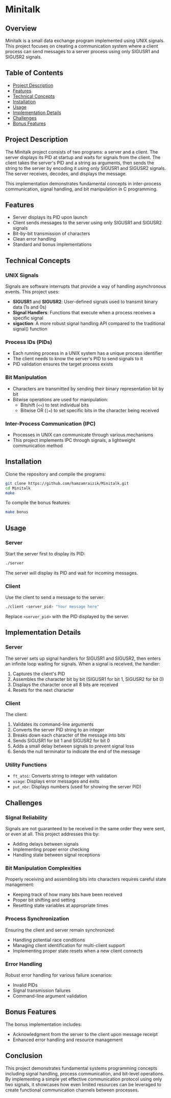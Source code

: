 # Minitalk

## Overview
Minitalk is a small data exchange program implemented using UNIX signals. This project focuses on creating a communication system where a client process can send messages to a server process using only SIGUSR1 and SIGUSR2 signals.

## Table of Contents
- [Project Description](#project-description)
- [Features](#features)
- [Technical Concepts](#technical-concepts)
- [Installation](#installation)
- [Usage](#usage)
- [Implementation Details](#implementation-details)
- [Challenges](#challenges)
- [Bonus Features](#bonus-features)

## Project Description
The Minitalk project consists of two programs: a server and a client. The server displays its PID at startup and waits for signals from the client. The client takes the server's PID and a string as arguments, then sends the string to the server by encoding it using only SIGUSR1 and SIGUSR2 signals. The server receives, decodes, and displays the message.

This implementation demonstrates fundamental concepts in inter-process communication, signal handling, and bit manipulation in C programming.

## Features
- Server displays its PID upon launch
- Client sends messages to the server using only SIGUSR1 and SIGUSR2 signals
- Bit-by-bit transmission of characters
- Clean error handling
- Standard and bonus implementations

## Technical Concepts

### UNIX Signals
Signals are software interrupts that provide a way of handling asynchronous events. This project uses:
- **SIGUSR1** and **SIGUSR2**: User-defined signals used to transmit binary data (1s and 0s)
- **Signal Handlers**: Functions that execute when a process receives a specific signal
- **sigaction**: A more robust signal handling API compared to the traditional signal() function

### Process IDs (PIDs)
- Each running process in a UNIX system has a unique process identifier
- The client needs to know the server's PID to send signals to it
- PID validation ensures the target process exists

### Bit Manipulation
- Characters are transmitted by sending their binary representation bit by bit
- Bitwise operations are used for manipulation:
  - Bitshift (`<<`) to test individual bits
  - Bitwise OR (`|=`) to set specific bits in the character being received

### Inter-Process Communication (IPC)
- Processes in UNIX can communicate through various mechanisms
- This project implements IPC through signals, a lightweight communication method

## Installation

Clone the repository and compile the programs:

```bash
git clone https://github.com/hamzamraizik/Minitalk.git
cd Minitalk
make
```

To compile the bonus features:

```bash
make bonus
```

## Usage

### Server
Start the server first to display its PID:

```bash
./server
```

The server will display its PID and wait for incoming messages.

### Client
Use the client to send a message to the server:

```bash
./client <server_pid> "Your message here"
```

Replace `<server_pid>` with the PID displayed by the server.

## Implementation Details

### Server
The server sets up signal handlers for SIGUSR1 and SIGUSR2, then enters an infinite loop waiting for signals. When a signal is received, the handler:

1. Captures the client's PID
2. Assembles the character bit by bit (SIGUSR1 for bit 1, SIGUSR2 for bit 0)
3. Displays the character once all 8 bits are received
4. Resets for the next character

### Client
The client:

1. Validates its command-line arguments
2. Converts the server PID string to an integer
3. Breaks down each character of the message into bits
4. Sends SIGUSR1 for bit 1 and SIGUSR2 for bit 0
5. Adds a small delay between signals to prevent signal loss
6. Sends the null terminator to indicate the end of the message

### Utility Functions
- `ft_atoi`: Converts string to integer with validation
- `usage`: Displays error messages and exits
- `put_nbr`: Displays numbers (used for showing the server PID)

## Challenges

### Signal Reliability
Signals are not guaranteed to be received in the same order they were sent, or even at all. This project addresses this by:
- Adding delays between signals
- Implementing proper error checking
- Handling state between signal receptions

### Bit Manipulation Complexities
Properly receiving and assembling bits into characters requires careful state management:
- Keeping track of how many bits have been received
- Proper bit shifting and setting
- Resetting state variables at appropriate times

### Process Synchronization
Ensuring the client and server remain synchronized:
- Handling potential race conditions
- Managing client identification for multi-client support
- Implementing proper state resets when a new client connects

### Error Handling
Robust error handling for various failure scenarios:
- Invalid PIDs
- Signal transmission failures
- Command-line argument validation

## Bonus Features
The bonus implementation includes:
- Acknowledgment from the server to the client upon message receipt
- Enhanced error handling and resource management

## Conclusion
This project demonstrates fundamental systems programming concepts including signal handling, process communication, and bit-level operations. By implementing a simple yet effective communication protocol using only two signals, it showcases how even limited resources can be leveraged to create functional communication channels between processes.
